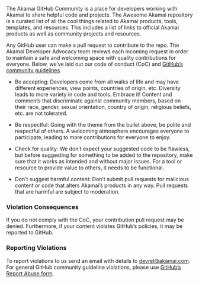 The Akamai GitHub Community is a place for developers working with Akamai to share helpful code and projects. The Awesome Akamai repository is a curated list of all the cool things related to Akamai products, tools, templates, and resources. This includes a list of links to official Akamai products as well as community projects and resources.

Any GitHub user can make a pull request to contribute to the repo. The Akamai Developer Advocacy team reviews each incoming request in order to maintain a safe and welcoming space with quality contributions for everyone. Below, we’ve laid out our code of conduct (CoC) and [GitHub’s community guidelines](https://docs.github.com/en/site-policy/github-terms/github-community-guidelines).

-   Be accepting: Developers come from all walks of life and may have different experiences, view points, countries of origin, etc. Diversity leads to more variety in code and tools. Embrace it! Content and comments that discriminate against community members, based on their race, gender, sexual orientation, country of origin, religious beliefs, etc. are not tolerated.
    
-   Be respectful: Going with the theme from the bullet above, be polite and respectful of others. A welcoming atmosphere encourages everyone to participate, leading to more contributions for everyone to enjoy.
    
-   Check for quality: We don’t expect your suggested code to be flawless, but before suggesting for something to be added to the repository, make sure that it works as intended and without major issues. For a tool or resource to provide value to others, it needs to be functional.
    
-   Don’t suggest harmful content: Don’t submit pull requests for malicious content or code that alters Akamai’s products in any way. Pull requests that are harmful are subject to moderation.
    

### Violation Consequences

If you do not comply with the CoC, your contribution pull request may be denied. Furthermore, if your content violates GitHub’s policies, it may be reported to GitHub.

### Reporting Violations

To report violations to us send an email with details to devrel@akamai.com. For general GitHub community guideline violations, please use [GitHub’s Report Abuse form](https://support.github.com/contact/report-abuse?category=report-abuse&report=other&report_type=unspecified).
